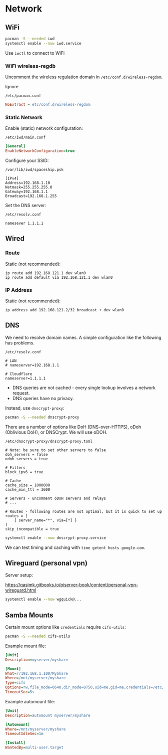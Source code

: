 # Network

## WiFi

```sh
pacman -S --needed iwd
systemctl enable --now iwd.service
```

Use `iwctl` to connect to WiFi


### WiFi wireless-regdb

Uncomment the wireless regulation domain in `/etc/conf.d/wireless-regdom`.

Ignore

`/etc/pacman.conf`
```ini
NoExtract = etc/conf.d/wireless-regdom
```

### Static Network

Enable (static) network configuration:

`/etc/iwd/main.conf`
```ini
[General]
EnableNetworkConfiguration=true
```

Configure your SSID:

`/var/lib/iwd/spaceship.psk`
```
[IPv4]
Address=192.168.1.10
Netmask=255.255.255.0
Gateway=192.168.1.1
Broadcast=192.168.1.255
```

Set the DNS server:

`/etc/resolv.conf`
```
namesever 1.1.1.1
```

## Wired

### Route

Static (not recommended):

```
ip route add 192.168.121.1 dev wlan0
ip route add default via 192.168.121.1 dev wlan0
```

### IP Address

Static (not recommended):

```
ip address add 192.168.121.2/32 broadcast + dev wlan0
```

## DNS

We need to resolve domain names. A simple configuration like the following has problems.

`/etc/resolv.conf`

```
# LAN
# nameserver=192.168.1.1

# Cloudflare
nameserver=1.1.1.1
```

* DNS queries are not cached - every single lookup involves a network request.
* DNS queries have no privacy.

Instead, use `dnscrypt-proxy`:

```sh
pacman -S --needed dnscrypt-proxy
```

There are a number of options like DoH (DNS-over-HTTPS), oDoh (Oblivious DoH), or DNSCrypt. We will use oDOH.

`/etc/dnscrypt-proxy/dnscrypt-proxy.toml`

```
# Note: be sure to set other servers to false
doh_servers = false
odoh_servers = true

# Filters
block_ipv6 = true

# Cache
cache_size = 1000000
cache_min_ttl = 3600

# Servers - uncomment oDoH servers and relays
# ...

# Routes - following routes are not optimal, but it is quick to set up
routes = [
    { server_name="*", via=[*] }
]
skip_incompatible = true
```

```sh
systemctl enable --now dnscrypt-proxy.service
````

We can test timing and caching with `time getent hosts google.com`.


## Wireguard (personal vpn)

Server setup:

<https://qasimk.gitbooks.io/piserver-book/content/personal-vpn-wireguard.html>

```sh
systemctl enable --now wgquick@...
```


## Samba Mounts

Certain mount options like `credentials` require `cifs-utils`:

```sh
pacman -S --needed cifs-utils
```

Example mount file:

```ini
[Unit]
Description=myserver/myshare

[Mount]
What=//192.168.1.100/MyShare
Where=/mnt/myserver/myshare
Type=cifs
Options=rw,file_mode=0640,dir_mode=0750,uid=me,gid=me,credentials=/etc/mnt-myserver.credentials
TimeoutSec=5s
```


Example automount file:

```ini
[Unit]
Description=automount myserver/myshare

[Automount]
Where=/mnt/myserver/myshare
TimeoutIdleSec=1m

[Install]
WantedBy=multi-user.target
```
